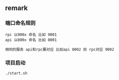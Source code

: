 ## remark

### 端口命名规则
```
rpc 以900x 命名 比如 9001
api 以800x 命名 比如 8001

相同的服务 api和rpc要对应 比如api 8002 则 rpc对应 9002
```

### 项目启动
`./start.sh`